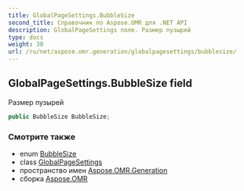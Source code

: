 ```yaml
---
title: GlobalPageSettings.BubbleSize
second_title: Справочник по Aspose.OMR для .NET API
description: GlobalPageSettings поле. Размер пузырей
type: docs
weight: 30
url: /ru/net/aspose.omr.generation/globalpagesettings/bubblesize/
---
```

## GlobalPageSettings.BubbleSize field

Размер пузырей

```csharp
public BubbleSize BubbleSize;
```

### Смотрите также

* enum [BubbleSize](../../bubblesize/)
* class [GlobalPageSettings](../)
* пространство имен [Aspose.OMR.Generation](../../globalpagesettings/)
* сборка [Aspose.OMR](../../../)


